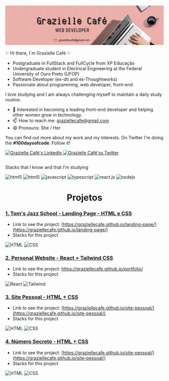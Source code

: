 ![](wallpaper.png) 

<div align="left"> 

 ✨ Hi there, I`m Grazielle Café ✨
 
- Postgraduate in FullStack and FullCycle from XP Educação 
- Undergraduate student in Electrical Engineering at the Federal University of Ouro Preto (UFOP)
- Software Developer (ex-dti and ex-Thoughtworks)
- Passionate about programming, web developer, front-end 

I love studying and I am always challenging myself to maintain a daily study routine. 

- :purple_heart: Interested in becoming a leading front-end developer and helping other women grow in technology.
- 📫 How to reach me: graziellecafe@gmail.com
- 😄 Pronouns: She / Her


 You can find out more about my work and my interests. On Twitter I'm doing the **#100daysofcode**. Follow it! 

<a href="https://www.linkedin.com/in/graziellecafe/">
 <img alt="Grazielle Café's LinkedIn" width="100em" src="https://img.shields.io/badge/LinkedIn-0077B5?style=for-the-badge&logo=linkedin&logoColor=white" />
</a>

<a href="https://twitter.com/graziellecafe">
<img alt="Grazielle Café'ss Twitter" | Twitter" width="100em" src="https://img.shields.io/badge/Twitter-1DA1F2?style=for-the-badge&logo=twitter&logoColor=white" />
</a>

<br/>


##

Stacks that I know and that I'm studying
<div style="">
  <img alt="html5" src="https://img.shields.io/badge/html5-%23E34F26.svg?style=for-the-badge&logo=html5&logoColor=white"/>
  <img alt="html5" src="https://img.shields.io/badge/css3-%231572B6.svg?style=for-the-badge&logo=css3&logoColor=white"/>
  <img alt="javascript" src="https://img.shields.io/badge/JavaScript-F7DF1E?style=for-the-badge&logo=javascript&logoColor=black" />
  <img alt="typescript" src="https://img.shields.io/badge/TypeScript-007ACC?style=for-the-badge&logo=typescript&logoColor=white" />
  <img alt="react.js" src="https://img.shields.io/badge/React-20232A?style=for-the-badge&logo=react&logoColor=61DAFB" />
  <img alt="nodejs" src="https://img.shields.io/badge/Node.js-43853D?style=for-the-badge&logo=node.js&logoColor=white" />
</div>

##

<h1 align="center"> Projetos </h1>
<div align="left"> 

### [1. Tom's Jazz School - Landing Page - HTML e CSS](https://github.com/graziellecafe/landing-page) 
- Link to see the project: 
[https://graziellecafe.github.io/landing-page/](https://graziellecafe.github.io/landing-page/)
- Stacks for this project
<div>
<img src="https://img.shields.io/badge/HTML5-E34F26?style=for-the-badge&logo=html5&logoColor=white" alt="HTML"/>
<img src="https://img.shields.io/badge/CSS3-1572B6?style=for-the-badge&logo=css3&logoColor=white" alt="CSS"/> 
<div>

 
### [2. Personal Website - React + Tailwind CSS](https://github.com/graziellecafe/portfolio) 
- Link to see the project: https://graziellecafe.github.io/portfolio/
- Stacks for this project
<div>
<img src="https://img.shields.io/badge/React-20232A?style=for-the-badge&logo=react&logoColor=61DAFB" alt="React"/>
<img src="https://img.shields.io/badge/Tailwind_CSS-38B2AC?style=for-the-badge&logo=tailwind-css&logoColor=white" alt="Tailwind"/> 
<div>


### [3. Site Pessoal - HTML + CSS](https://github.com/graziellecafe/site-pessoal) 
- Link to see the project:
[https://graziellecafe.github.io/site-pessoal/](https://graziellecafe.github.io/site-pessoal/)
- Stacks for this project
<div>
<img src="https://img.shields.io/badge/HTML5-E34F26?style=for-the-badge&logo=html5&logoColor=white" alt="HTML"/>
<img src="https://img.shields.io/badge/CSS3-1572B6?style=for-the-badge&logo=css3&logoColor=white" alt="CSS"/> 
<div>

### [4. Número Secreto - HTML + CSS](https://github.com/graziellecafe/numero-secreto) 
- Link to see the project:
[https://graziellecafe.github.io/site-pessoal/](https://graziellecafe.github.io/site-pessoal/)
- Stacks for this project
<div>
<img src="https://img.shields.io/badge/HTML5-E34F26?style=for-the-badge&logo=html5&logoColor=white" alt="HTML"/>
<img src="https://img.shields.io/badge/CSS3-1572B6?style=for-the-badge&logo=css3&logoColor=white" alt="CSS"/> 
<div>


